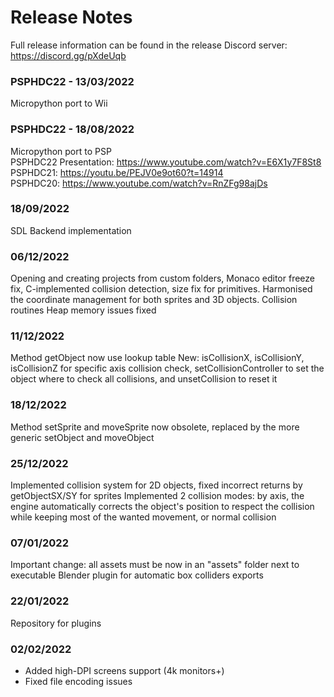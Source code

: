 # **Release Notes**

Full release information can be found in the release Discord server: https://discord.gg/pXdeUqb

### PSPHDC22 - 13/03/2022

Micropython port to Wii

### PSPHDC22 - 18/08/2022

Micropython port to PSP  
PSPHDC22 Presentation: https://www.youtube.com/watch?v=E6X1y7F8St8  
PSPHDC21: https://youtu.be/PEJV0e9ot60?t=14914  
PSPHDC20: https://www.youtube.com/watch?v=RnZFg98ajDs  

### 18/09/2022

SDL Backend implementation

### 06/12/2022

Opening and creating projects from custom folders, Monaco editor freeze fix, C-implemented collision detection, size fix for primitives.
Harmonised the coordinate management for both sprites and 3D objects.
Collision routines
Heap memory issues fixed

### 11/12/2022

Method getObject now use lookup table
New: isCollisionX, isCollisionY, isCollisionZ for specific axis collision check, setCollisionController to set the object where to check all collisions, and unsetCollision to reset it

### 18/12/2022

Method setSprite and moveSprite now obsolete, replaced by the more generic setObject and moveObject

### 25/12/2022

Implemented collision system for 2D objects, fixed incorrect returns by getObjectSX/SY for sprites
Implemented 2 collision modes: by axis, the engine automatically corrects the object's position to respect the collision while keeping most of the wanted movement, or normal collision

### 07/01/2022

Important change: all assets must be now in an "assets" folder next to executable
Blender plugin for automatic box colliders exports

### 22/01/2022

Repository for plugins

### 02/02/2022

- Added high-DPI screens support (4k monitors+)
- Fixed file encoding issues 
